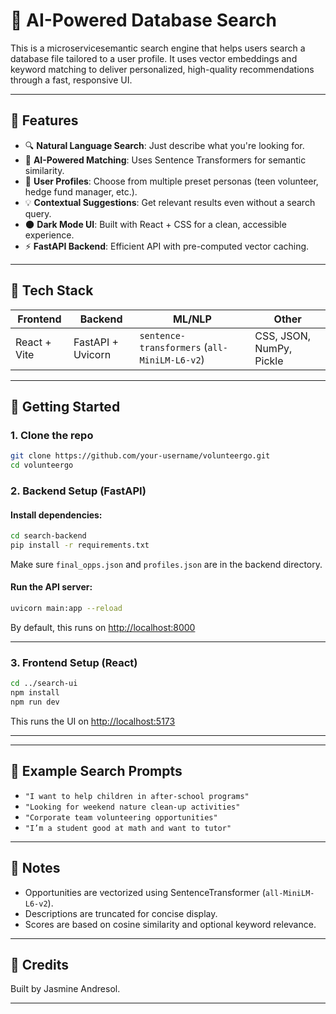 # 🧭 AI-Powered Database Search

This is a microservicesemantic search engine that helps users search a database file tailored to a user profile. It uses vector embeddings and keyword matching to deliver personalized, high-quality recommendations through a fast, responsive UI.

---

## 🌟 Features

- 🔍 **Natural Language Search**: Just describe what you're looking for.
- 🤖 **AI-Powered Matching**: Uses Sentence Transformers for semantic similarity.
- 👥 **User Profiles**: Choose from multiple preset personas (teen volunteer, hedge fund manager, etc.).
- 💡 **Contextual Suggestions**: Get relevant results even without a search query.
- 🌑 **Dark Mode UI**: Built with React + CSS for a clean, accessible experience.
- ⚡ **FastAPI Backend**: Efficient API with pre-computed vector caching.

---

## 🧱 Tech Stack

| Frontend        | Backend         | ML/NLP        | Other               |
|----------------|-----------------|---------------|---------------------|
| React + Vite   | FastAPI + Uvicorn | `sentence-transformers` (`all-MiniLM-L6-v2`) | CSS, JSON, NumPy, Pickle |

---

## 🚀 Getting Started

### 1. Clone the repo

```bash
git clone https://github.com/your-username/volunteergo.git
cd volunteergo
```

### 2. Backend Setup (FastAPI)

#### Install dependencies:

```bash
cd search-backend
pip install -r requirements.txt
```

Make sure `final_opps.json` and `profiles.json` are in the backend directory.

#### Run the API server:

```bash
uvicorn main:app --reload
```

By default, this runs on [http://localhost:8000](http://localhost:8000)

---

### 3. Frontend Setup (React)

```bash
cd ../search-ui
npm install
npm run dev
```

This runs the UI on [http://localhost:5173](http://localhost:5173)

---

---

## 🧪 Example Search Prompts

- `"I want to help children in after-school programs"`
- `"Looking for weekend nature clean-up activities"`
- `"Corporate team volunteering opportunities"`
- `"I’m a student good at math and want to tutor"`

---

## 📌 Notes

- Opportunities are vectorized using SentenceTransformer (`all-MiniLM-L6-v2`).
- Descriptions are truncated for concise display.
- Scores are based on cosine similarity and optional keyword relevance.

---

## 🙌 Credits

Built by Jasmine Andresol.

---
